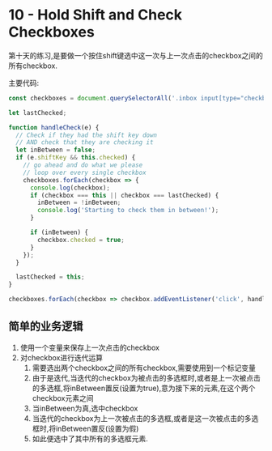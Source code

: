 # 10 - Hold Shift and Check Checkboxes
第十天的练习,是要做一个按住shift键选中这一次与上一次点击的checkbox之间的所有checkbox.

主要代码:

```js
const checkboxes = document.querySelectorAll('.inbox input[type="checkbox"]');

let lastChecked;

function handleCheck(e) {
  // Check if they had the shift key down
  // AND check that they are checking it
  let inBetween = false;
  if (e.shiftKey && this.checked) {
    // go ahead and do what we please
    // loop over every single checkbox
    checkboxes.forEach(checkbox => {
      console.log(checkbox);
      if (checkbox === this || checkbox === lastChecked) {
        inBetween = !inBetween;
        console.log('Starting to check them in between!');
      }

      if (inBetween) {
        checkbox.checked = true;
      }
    });
  }

  lastChecked = this;
}

checkboxes.forEach(checkbox => checkbox.addEventListener('click', handleCheck));
```

## 简单的业务逻辑
1. 使用一个变量来保存上一次点击的checkbox
2. 对checkbox进行迭代运算
   1. 需要选出两个checkbox之间的所有checkbox,需要使用到一个标记变量
   2. 由于是迭代,当迭代的checkbox为被点击的多选框时,或者是上一次被点击的多选框,将inBetween置反(设置为true),意为接下来的元素,在这个两个checkbox元素之间
   3. 当inBetween为真,选中checkbox
   4. 当迭代的checkbox为上一次被点击的多选框,或者是这一次被点击的多选框时,将inBetween置反(设置为假)
   5. 如此便选中了其中所有的多选框元素.